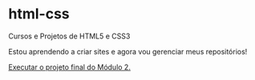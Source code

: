 # html-css
Cursos e Projetos de HTML5 e CSS3

Estou aprendendo a criar sites e agora vou gerenciar meus repositórios!

<a href="https://davimarcolino.github.io/html-css/curso-cursoemvideo/m002/codigo-final-m002/index.html">Executar o projeto final do Módulo 2.
